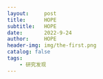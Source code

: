 ```yaml
---
layout:     post
title:      HOPE
subtitle:   HOPE
date:       2022-9-24
author:     HOPE
header-img: img/the-first.png
catalog: false
tags:
    - 研究发现
---
```

